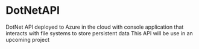 # DotNetAPI
 DotNet  API deployed to Azure in the cloud with console application that interacts with file systems to store persistent data
 This API will be use in an upcoming project
